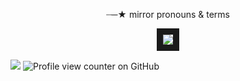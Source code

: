 <p align="center">
┈─★ mirror pronouns & terms
</p>
<p align="center">

<p align="center">
<img src="https://racgraphics.carrd.co/assets/images/gallery02/e36ddf61.png?v=a4126910" border="10"/>
<p align="center">
  
![](https://racgraphics.carrd.co/assets/images/gallery03/820ecac5.gif?v=a4126910)
![Profile view counter on GitHub](https://komarev.com/ghpvc/?username=raczou)
